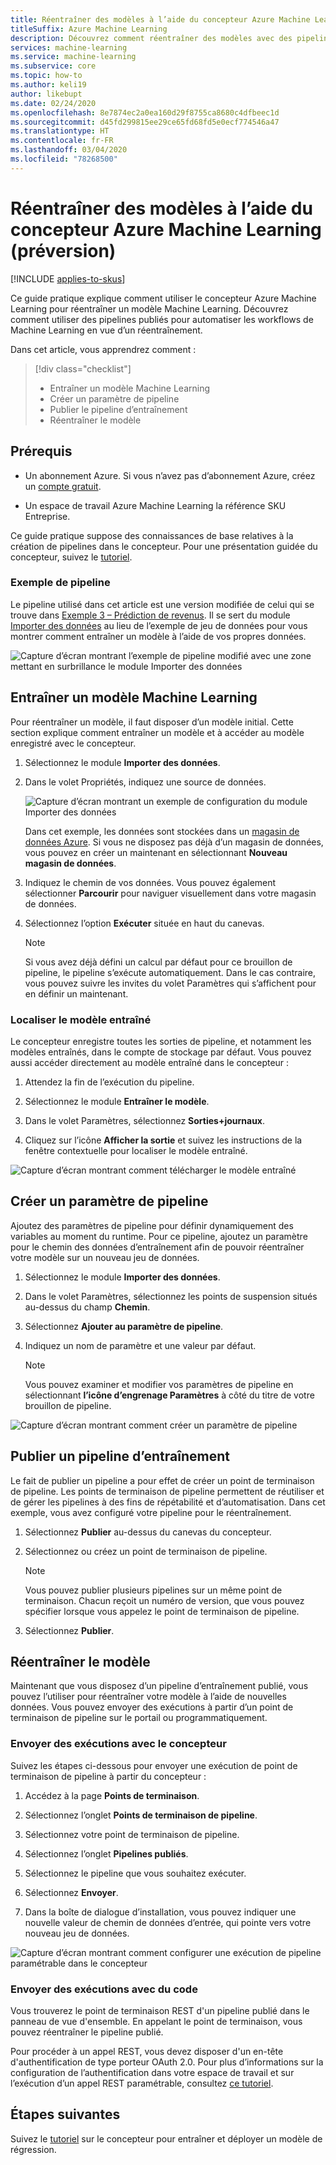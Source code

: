```yaml
---
title: Réentraîner des modèles à l’aide du concepteur Azure Machine Learning (préversion)
titleSuffix: Azure Machine Learning
description: Découvrez comment réentraîner des modèles avec des pipelines publiés dans le concepteur Azure Machine Learning (préversion).
services: machine-learning
ms.service: machine-learning
ms.subservice: core
ms.topic: how-to
ms.author: keli19
author: likebupt
ms.date: 02/24/2020
ms.openlocfilehash: 8e7874ec2a0ea160d29f8755ca8680c4dfbeec1d
ms.sourcegitcommit: d45fd299815ee29ce65fd68fd5e0ecf774546a47
ms.translationtype: HT
ms.contentlocale: fr-FR
ms.lasthandoff: 03/04/2020
ms.locfileid: "78268500"
---
```

# <a name="retrain-models-with-azure-machine-learning-designer-preview"></a>Réentraîner des modèles à l’aide du concepteur Azure Machine Learning (préversion)
[!INCLUDE [applies-to-skus](../../includes/aml-applies-to-enterprise-sku.md)]

Ce guide pratique explique comment utiliser le concepteur Azure Machine Learning pour réentraîner un modèle Machine Learning. Découvrez comment utiliser des pipelines publiés pour automatiser les workflows de Machine Learning en vue d’un réentraînement.

Dans cet article, vous apprendrez comment :

> [!div class="checklist"]
> * Entraîner un modèle Machine Learning
> * Créer un paramètre de pipeline
> * Publier le pipeline d’entraînement
> * Réentraîner le modèle

## <a name="prerequisites"></a>Prérequis

* Un abonnement Azure. Si vous n’avez pas d’abonnement Azure, créez un [compte gratuit](https://aka.ms/AMLFree).

* Un espace de travail Azure Machine Learning la référence SKU Entreprise.

Ce guide pratique suppose des connaissances de base relatives à la création de pipelines dans le concepteur. Pour une présentation guidée du concepteur, suivez le [tutoriel](tutorial-designer-automobile-price-train-score.md). 

### <a name="sample-pipeline"></a>Exemple de pipeline

Le pipeline utilisé dans cet article est une version modifiée de celui qui se trouve dans [Exemple 3 – Prédiction de revenus](how-to-designer-sample-classification-predict-income.md). Il se sert du module [Importer des données](algorithm-module-reference/import-data.md) au lieu de l’exemple de jeu de données pour vous montrer comment entraîner un modèle à l’aide de vos propres données.

![Capture d’écran montrant l’exemple de pipeline modifié avec une zone mettant en surbrillance le module Importer des données](./media/how-to-retrain-designer/modified-sample-pipeline.png)

## <a name="train-a-machine-learning-model"></a>Entraîner un modèle Machine Learning

Pour réentraîner un modèle, il faut disposer d’un modèle initial. Cette section explique comment entraîner un modèle et à accéder au modèle enregistré avec le concepteur.

1. Sélectionnez le module **Importer des données**.
1. Dans le volet Propriétés, indiquez une source de données.

    ![Capture d’écran montrant un exemple de configuration du module Importer des données](./media/how-to-retrain-designer/import-data-settings.png)

    Dans cet exemple, les données sont stockées dans un [magasin de données Azure](how-to-access-data.md). Si vous ne disposez pas déjà d’un magasin de données, vous pouvez en créer un maintenant en sélectionnant **Nouveau magasin de données**.

1. Indiquez le chemin de vos données. Vous pouvez également sélectionner **Parcourir** pour naviguer visuellement dans votre magasin de données. 

1. Sélectionnez l’option **Exécuter** située en haut du canevas.
    
    > [!NOTE]
    > Si vous avez déjà défini un calcul par défaut pour ce brouillon de pipeline, le pipeline s’exécute automatiquement. Dans le cas contraire, vous pouvez suivre les invites du volet Paramètres qui s’affichent pour en définir un maintenant.

### <a name="locate-your-trained-model"></a>Localiser le modèle entraîné

Le concepteur enregistre toutes les sorties de pipeline, et notamment les modèles entraînés, dans le compte de stockage par défaut. Vous pouvez aussi accéder directement au modèle entraîné dans le concepteur :

1. Attendez la fin de l’exécution du pipeline.

1. Sélectionnez le module **Entraîner le modèle**.

1. Dans le volet Paramètres, sélectionnez **Sorties+journaux**.

1. Cliquez sur l’icône **Afficher la sortie** et suivez les instructions de la fenêtre contextuelle pour localiser le modèle entraîné.

![Capture d’écran montrant comment télécharger le modèle entraîné](./media/how-to-retrain-designer/trained-model-view-output.png)

## <a name="create-a-pipeline-parameter"></a>Créer un paramètre de pipeline

Ajoutez des paramètres de pipeline pour définir dynamiquement des variables au moment du runtime. Pour ce pipeline, ajoutez un paramètre pour le chemin des données d’entraînement afin de pouvoir réentraîner votre modèle sur un nouveau jeu de données.

1. Sélectionnez le module **Importer des données**.
1. Dans le volet Paramètres, sélectionnez les points de suspension situés au-dessus du champ **Chemin**.
1. Sélectionnez **Ajouter au paramètre de pipeline**.
1. Indiquez un nom de paramètre et une valeur par défaut.

    > [!NOTE]
    > Vous pouvez examiner et modifier vos paramètres de pipeline en sélectionnant **l’icône d’engrenage Paramètres** à côté du titre de votre brouillon de pipeline. 

![Capture d’écran montrant comment créer un paramètre de pipeline](media/how-to-retrain-designer/add-pipeline-parameter.png)

## <a name="publish-a-training-pipeline"></a>Publier un pipeline d’entraînement

Le fait de publier un pipeline a pour effet de créer un point de terminaison de pipeline. Les points de terminaison de pipeline permettent de réutiliser et de gérer les pipelines à des fins de répétabilité et d’automatisation. Dans cet exemple, vous avez configuré votre pipeline pour le réentraînement.

1. Sélectionnez **Publier** au-dessus du canevas du concepteur.
1. Sélectionnez ou créez un point de terminaison de pipeline.

    > [!NOTE]
    > Vous pouvez publier plusieurs pipelines sur un même point de terminaison. Chacun reçoit un numéro de version, que vous pouvez spécifier lorsque vous appelez le point de terminaison de pipeline.

1. Sélectionnez **Publier**.

## <a name="retrain-your-model"></a>Réentraîner le modèle

Maintenant que vous disposez d’un pipeline d’entraînement publié, vous pouvez l’utiliser pour réentraîner votre modèle à l’aide de nouvelles données. Vous pouvez envoyer des exécutions à partir d’un point de terminaison de pipeline sur le portail ou programmatiquement.

### <a name="submit-runs-with-the-designer"></a>Envoyer des exécutions avec le concepteur

Suivez les étapes ci-dessous pour envoyer une exécution de point de terminaison de pipeline à partir du concepteur :

1. Accédez à la page **Points de terminaison**.

1. Sélectionnez l’onglet **Points de terminaison de pipeline**.

1. Sélectionnez votre point de terminaison de pipeline.

1. Sélectionnez l’onglet **Pipelines publiés**.

1. Sélectionnez le pipeline que vous souhaitez exécuter.

1. Sélectionnez **Envoyer**.

1. Dans la boîte de dialogue d’installation, vous pouvez indiquer une nouvelle valeur de chemin de données d’entrée, qui pointe vers votre nouveau jeu de données.

![Capture d’écran montrant comment configurer une exécution de pipeline paramétrable dans le concepteur](./media/how-to-retrain-designer/published-pipeline-run.png)

### <a name="submit-runs-with-code"></a>Envoyer des exécutions avec du code

Vous trouverez le point de terminaison REST d'un pipeline publié dans le panneau de vue d'ensemble. En appelant le point de terminaison, vous pouvez réentraîner le pipeline publié.

Pour procéder à un appel REST, vous devez disposer d'un en-tête d'authentification de type porteur OAuth 2.0. Pour plus d’informations sur la configuration de l’authentification dans votre espace de travail et sur l’exécution d’un appel REST paramétrable, consultez [ce tutoriel](tutorial-pipeline-batch-scoring-classification.md#publish-and-run-from-a-rest-endpoint).

## <a name="next-steps"></a>Étapes suivantes

Suivez le [tutoriel](tutorial-designer-automobile-price-train-score.md) sur le concepteur pour entraîner et déployer un modèle de régression.
